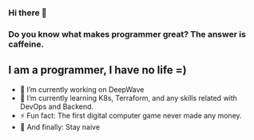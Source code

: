 ### Hi there 👋 
### Do you know what makes programmer great? The answer is caffeine. 
## I am a programmer, I have no life =) 


- 🔭 I’m currently working on DeepWave
- 🌱 I’m currently learning K8s, Terraform, and any skills related with DevOps and Backend.
- ⚡ Fun fact: The first digital computer game never made any money.
- 🐣 And finally: Stay naive
